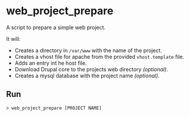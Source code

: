# web_project_prepare

A script to prepare a simple web project.

It will:

* Creates a directory in `/var/www` with the name of the project.
* Creates a vhost file for apache from the provided `vhost.template` file.
* Adds an entry int he host file.
* Download Drupal core to the projects web directory *(optional)*.
* Creates a mysql database with the project name *(optional)*.


## Run

```shell
> web_project_prepare [PROJECT NAME]
```
